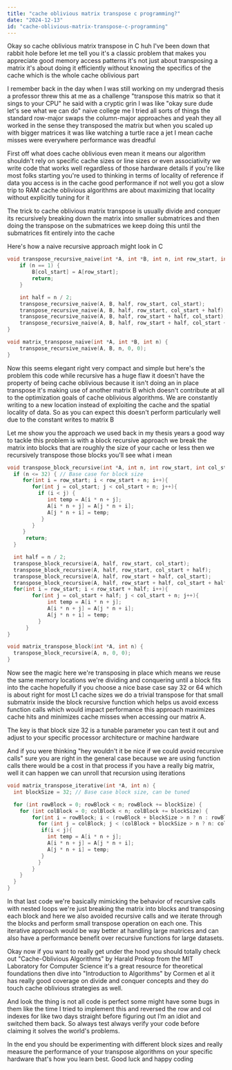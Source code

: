 ```yaml
---
title: "cache oblivious matrix transpose c programming?"
date: "2024-12-13"
id: "cache-oblivious-matrix-transpose-c-programming"
---
```


Okay so cache oblivious matrix transpose in C huh I've been down that rabbit hole before let me tell you it's a classic problem that makes you appreciate good memory access patterns it's not just about transposing a matrix it's about doing it efficiently without knowing the specifics of the cache which is the whole cache oblivious part

I remember back in the day when I was still working on my undergrad thesis a professor threw this at me as a challenge "transpose this matrix so that it sings to your CPU" he said with a cryptic grin I was like "okay sure dude let's see what we can do" naive college me I tried all sorts of things the standard row-major swaps the column-major approaches and yeah they all worked in the sense they transposed the matrix but when you scaled up with bigger matrices it was like watching a turtle race a jet I mean cache misses were everywhere performance was dreadful

First off what does cache oblivious even mean it means our algorithm shouldn't rely on specific cache sizes or line sizes or even associativity we write code that works well regardless of those hardware details if you're like most folks starting you're used to thinking in terms of locality of reference if data you access is in the cache good performance if not well you got a slow trip to RAM cache oblivious algorithms are about maximizing that locality without explicitly tuning for it

The trick to cache oblivious matrix transpose is usually divide and conquer its recursively breaking down the matrix into smaller submatrices and then doing the transpose on the submatrices we keep doing this until the submatrices fit entirely into the cache

Here's how a naive recursive approach might look in C

```c
void transpose_recursive_naive(int *A, int *B, int n, int row_start, int col_start) {
    if (n == 1) {
        B[col_start] = A[row_start];
        return;
    }

    int half = n / 2;
    transpose_recursive_naive(A, B, half, row_start, col_start);
    transpose_recursive_naive(A, B, half, row_start, col_start + half);
    transpose_recursive_naive(A, B, half, row_start + half, col_start);
    transpose_recursive_naive(A, B, half, row_start + half, col_start + half);
}

void matrix_transpose_naive(int *A, int *B, int n) {
    transpose_recursive_naive(A, B, n, 0, 0);
}
```

Now this seems elegant right very compact and simple but here's the problem this code while recursive has a huge flaw it doesn't have the property of being cache oblivious because it isn't doing an in place transpose it's making use of another matrix B which doesn't contribute at all to the optimization goals of cache oblivious algorithms. We are constantly writing to a new location instead of exploiting the cache and the spatial locality of data. So as you can expect this doesn't perform particularly well due to the constant writes to matrix B

Let me show you the approach we used back in my thesis years a good way to tackle this problem is with a block recursive approach we break the matrix into blocks that are roughly the size of your cache or less then we recursively transpose those blocks you'll see what i mean

```c
void transpose_block_recursive(int *A, int n, int row_start, int col_start) {
  if (n <= 32) { // Base case for block size
     for(int i = row_start; i < row_start + n; i++){
        for(int j = col_start; j < col_start + n; j++){
          if (i < j) {
             int temp = A[i * n + j];
             A[i * n + j] = A[j * n + i];
             A[j * n + i] = temp;
           }
        }
     }
      return;
  }

  int half = n / 2;
  transpose_block_recursive(A, half, row_start, col_start);
  transpose_block_recursive(A, half, row_start, col_start + half);
  transpose_block_recursive(A, half, row_start + half, col_start);
  transpose_block_recursive(A, half, row_start + half, col_start + half);
  for(int i = row_start; i < row_start + half; i++){
        for(int j = col_start + half; j < col_start + n; j++){
             int temp = A[i * n + j];
             A[i * n + j] = A[j * n + i];
             A[j * n + i] = temp;
          }
      }
}

void matrix_transpose_block(int *A, int n) {
  transpose_block_recursive(A, n, 0, 0);
}
```

Now see the magic here we're transposing in place which means we reuse the same memory locations we're dividing and conquering until a block fits into the cache hopefully if you choose a nice base case say 32 or 64 which is about right for most L1 cache sizes we do a trivial transpose for that small submatrix inside the block recursive function which helps us avoid excess function calls which would impact performance this approach maximizes cache hits and minimizes cache misses when accessing our matrix A.

The key is that block size 32 is a tunable parameter you can test it out and adjust to your specific processor architecture or machine hardware

And if you were thinking "hey wouldn't it be nice if we could avoid recursive calls" sure you are right in the general case because we are using function calls there would be a cost in that process if you have a really big matrix, well it can happen we can unroll that recursion using iterations

```c
void matrix_transpose_iterative(int *A, int n) {
  int blockSize = 32; // Base case block size, can be tuned

  for (int rowBlock = 0; rowBlock < n; rowBlock += blockSize) {
    for (int colBlock = 0; colBlock < n; colBlock += blockSize) {
        for(int i = rowBlock; i < (rowBlock + blockSize > n ? n : rowBlock + blockSize) ; i++){
          for (int j = colBlock; j < (colBlock + blockSize > n ? n: colBlock+blockSize); j++) {
           if(i < j){
             int temp = A[i * n + j];
             A[i * n + j] = A[j * n + i];
             A[j * n + i] = temp;
           }
          }
        }
    }
  }
}
```

In that last code we're basically mimicking the behavior of recursive calls with nested loops we're just breaking the matrix into blocks and transposing each block and here we also avoided recursive calls and we iterate through the blocks and perform small transpose operation on each one. This iterative approach would be way better at handling large matrices and can also have a performance benefit over recursive functions for large datasets.

Okay now if you want to really get under the hood you should totally check out "Cache-Oblivious Algorithms" by Harald Prokop from the MIT Laboratory for Computer Science it's a great resource for theoretical foundations then dive into "Introduction to Algorithms" by Cormen et al it has really good coverage on divide and conquer concepts and they do touch cache oblivious strategies as well.

And look the thing is not all code is perfect some might have some bugs in them like the time I tried to implement this and reversed the row and col indexes for like two days straight before figuring out I’m an idiot and switched them back. So always test always verify your code before claiming it solves the world's problems.

In the end you should be experimenting with different block sizes and really measure the performance of your transpose algorithms on your specific hardware that's how you learn best. Good luck and happy coding
